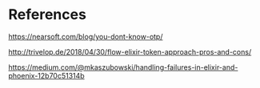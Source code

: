 # References

https://nearsoft.com/blog/you-dont-know-otp/

http://trivelop.de/2018/04/30/flow-elixir-token-approach-pros-and-cons/

https://medium.com/@mkaszubowski/handling-failures-in-elixir-and-phoenix-12b70c51314b

